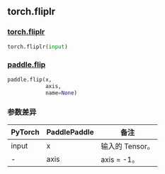 ## torch.fliplr
### [torch.fliplr](https)

```python
torch.fliplr(input)
```

### [paddle.flip](https)

```python
paddle.flip(x,
            axis,
            name=None)
```
### 参数差异
| PyTorch       | PaddlePaddle | 备注                                                   |
| ------------- | ------------ | ------------------------------------------------------ |
| input        | x            | 输入的 Tensor。                   |
| -            | axis         | axis = -1。                     |
